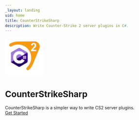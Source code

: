 ```yaml
---
_layout: landing
uid: home
title: CounterStrikeSharp
description: Write Counter-Strike 2 server plugins in C#.
---
```


<div class="d-flex flex-column h-100">
  <div class="d-flex flex-grow-1 justify-content-center align-items-center">
    <div>
      <img src="images/android-chrome-512x512.png" height="128" width="128">
      <h1 class="h1">CounterStrikeSharp</h1>
      <span>CounterStrikeSharp is a simpler way to write CS2 server plugins.</span>
      <div class="mt-5">
        <a href="docs/guides/getting-started.md" class="btn btn-primary btn-lg fw-bold">Get Started <i class="bi bi-arrow-right"></a>
      </div>
    </div>
  </div>
</div>
